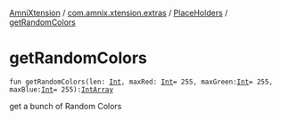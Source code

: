 [AmniXtension](../../index.md) / [com.amnix.xtension.extras](../index.md) / [PlaceHolders](index.md) / [getRandomColors](./get-random-colors.md)

# getRandomColors

`fun getRandomColors(len: `[`Int`](https://kotlinlang.org/api/latest/jvm/stdlib/kotlin/-int/index.html)`, maxRed: `[`Int`](https://kotlinlang.org/api/latest/jvm/stdlib/kotlin/-int/index.html)` = 255, maxGreen: `[`Int`](https://kotlinlang.org/api/latest/jvm/stdlib/kotlin/-int/index.html)` = 255, maxBlue: `[`Int`](https://kotlinlang.org/api/latest/jvm/stdlib/kotlin/-int/index.html)` = 255): `[`IntArray`](https://kotlinlang.org/api/latest/jvm/stdlib/kotlin/-int-array/index.html)

get a bunch of Random Colors

